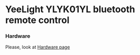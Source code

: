 
# YeeLight YLYK01YL bluetooth remote control

### Hardware
Please, look at [Hardware page](ylyk01yl-hw.md)